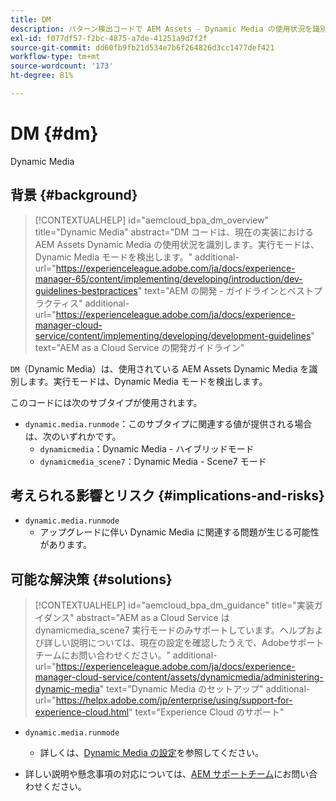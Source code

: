 ```yaml
---
title: DM
description: パターン検出コードで AEM Assets - Dynamic Media の使用状況を識別する方法について説明します。
exl-id: f077df57-f2bc-4875-a7de-41251a9d7f2f
source-git-commit: dd60fb9fb21d534e7b6f264826d3cc1477def421
workflow-type: tm+mt
source-wordcount: '173'
ht-degree: 81%

---
```


# DM {#dm}

Dynamic Media

## 背景 {#background}

>[!CONTEXTUALHELP]
>id="aemcloud_bpa_dm_overview"
>title="Dynamic Media"
>abstract="DM コードは、現在の実装における AEM Assets Dynamic Media の使用状況を識別します。実行モードは、Dynamic Media モードを検出します。"
>additional-url="https://experienceleague.adobe.com/ja/docs/experience-manager-65/content/implementing/developing/introduction/dev-guidelines-bestpractices" text="AEM の開発 - ガイドラインとベストプラクティス"
>additional-url="https://experienceleague.adobe.com/ja/docs/experience-manager-cloud-service/content/implementing/developing/development-guidelines" text="AEM as a Cloud Service の開発ガイドライン"

`DM`（Dynamic Media）は、使用されている AEM Assets Dynamic Media を識別します。実行モードは、Dynamic Media モードを検出します。

このコードには次のサブタイプが使用されます。

* `dynamic.media.runmode`：このサブタイプに関連する値が提供される場合は、次のいずれかです。
   * `dynamicmedia`：Dynamic Media - ハイブリッドモード
   * `dynamicmedia_scene7`：Dynamic Media - Scene7 モード

## 考えられる影響とリスク {#implications-and-risks}

* `dynamic.media.runmode`
   * アップグレードに伴い Dynamic Media に関連する問題が生じる可能性があります。

## 可能な解決策 {#solutions}

>[!CONTEXTUALHELP]
>id="aemcloud_bpa_dm_guidance"
>title="実装ガイダンス"
>abstract="AEM as a Cloud Service は dynamicmedia_scene7 実行モードのみサポートしています。ヘルプおよび詳しい説明については、現在の設定を確認したうえで、Adobeサポートチームにお問い合わせください。"
>additional-url="https://experienceleague.adobe.com/ja/docs/experience-manager-cloud-service/content/assets/dynamicmedia/administering-dynamic-media" text="Dynamic Media のセットアップ"
>additional-url="https://helpx.adobe.com/jp/enterprise/using/support-for-experience-cloud.html" text="Experience Cloud のサポート"


* `dynamic.media.runmode`
   * 詳しくは、[Dynamic Media の設定](https://experienceleague.adobe.com/ja/docs/experience-manager-cloud-service/content/assets/dynamicmedia/administering-dynamic-media)を参照してください。

* 詳しい説明や懸念事項の対応については、[AEM サポートチーム](https://helpx.adobe.com/jp/enterprise/using/support-for-experience-cloud.html)にお問い合わせください。
